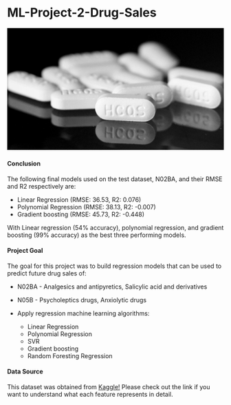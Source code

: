# ML-Project-2-Drug-Sales

<p align="center">
  <img src="Pictures/drug.jpg">
<p align="center">


#### Conclusion

The following final models used on the test dataset, N02BA, and their RMSE and R2 respectively are:
* Linear Regression (RMSE: 36.53, R2: 0.076)
* Polynomial Regression (RMSE: 38.13, R2: -0.007)
* Gradient boosting (RMSE: 45.73, R2: -0.448)

With Linear regression (54% accuracy), polynomial regression, and gradient boosting (99% accuracy) as the best three performing models.

#### Project Goal

The goal for this project was to build regression models that can be used to predict future drug sales of:
* N02BA - Analgesics and antipyretics, Salicylic acid and derivatives
* N05B - Psycholeptics drugs, Anxiolytic drugs

* Apply regression machine learning algorithms:
    * Linear Regression
    * Polynomial Regression
    * SVR
    * Gradient boosting
    * Random Foresting Regression

#### Data Source

This dataset was obtained from [Kaggle!](https://www.kaggle.com/milanzdravkovic/pharma-sales-data?select=salesdaily.csv) Please check out the link if you want to understand what each feature represents in detail.  
 

